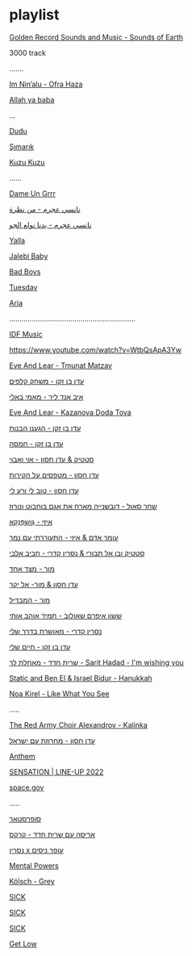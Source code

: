 # playlist


[Golden Record Sounds and Music - Sounds of Earth
](https://science.nasa.gov/mission/voyager/golden-record-contents/sounds/)


3000 track

.......

[ Im Nin’alu - Ofra Haza](https://www.youtube.com/watch?v=ZRnzTTYk7_Q)


[Allah ya baba](https://www.youtube.com/watch?v=0-6k2Cd5hVE)


...

[Dudu](https://www.youtube.com/watch?v=SCZgGVqVsbY)

[Şımarık](https://www.youtube.com/watch?v=cpp69ghR1IM)

[Kuzu Kuzu](https://www.youtube.com/watch?v=NAHRpEqgcL4) 

......


[Dame Un Grrr](https://www.youtube.com/watch?v=vuMyYFvnTXg)

[ نانسي عجرم - من نظرة](https://www.youtube.com/watch?v=UFn1-pTQ85s)

[‏نانسي عجرم - بدنا نولع الجو](https://www.youtube.com/watch?v=iOP9PYLICK8)

[Yalla](https://www.youtube.com/watch?v=i7wveOu5hkQ)

[Jalebi Baby](https://www.youtube.com/watch?v=IFtwhMK64H8)

[Bad Boys](https://www.youtube.com/watch?v=6ttobrfMnyQ)

[Tuesday](https://www.youtube.com/watch?v=Y1_VsyLAGuk)

[Aria](https://www.youtube.com/watch?v=QZk3WKJc1ME)

..............................................................

 [IDF Music](https://www.youtube.com/playlist?list=PLObnKQho8o8NSEiGqPA0Ie0Upm4EFaKFp)

 https://www.youtube.com/watch?v=WtbQsApA3Yw



[Eve And Lear - Tmunat Matzav](https://www.youtube.com/watch?v=4BdWE5YQTmE)


[ עדן בן זקן - משחק קלפים](https://www.youtube.com/watch?v=0uPx3_zaA50)


[איב אנד ליר - מאמי באלי](https://www.youtube.com/watch?v=CPF8OUF3dG4 )



[ Eve And Lear - Kazanova Doda Tova](https://www.youtube.com/watch?v=iIE267YyI44)

[עדן בן זקן - הגענו הבנות](https://www.youtube.com/watch?v=MbfNHvxwu_c)

[עדן בן זקן - חמסה ](https://www.youtube.com/watch?v=b3QTszIIMJs)

[סטטיק & עדן חסון - אוי ואבוי](https://www.youtube.com/watch?v=4X0XpX2RXks
) 

[עדן חסון - מטפסים על הקירות](https://www.youtube.com/watch?v=L2UV08m0DqY)


[ עדן חסון - טוב לי ורע לי](https://www.youtube.com/watch?v=5mCDA-TmeAY) 

 [שחר סאול - דובשנייה מארח את אגם בוחבוט ונורוז](https://www.youtube.com/watch?v=0aoNAe3BhAg)

[איזי - גֻּושְׁפַּנְקָא](https://www.youtube.com/watch?v=o8ArEYZ9G4Y)

[עומר אדם & איזי - התעוררתי עם נמר](https://www.youtube.com/watch?v=ucnJWiWFGaQ)
  
[סטטיק ובן אל תבורי & נסרין קדרי - חביב אלבי](https://www.youtube.com/watch?v=lYfrKmEYpdA)

[מור - מצד אחד](https://www.youtube.com/watch?v=PGRrq4yP0hw)

[עדן חסון & מור- אל יקר](https://www.youtube.com/watch?v=QsQsgv1PhNU) 

[מור - המבדיל](https://www.youtube.com/watch?v=S_at_rFif8k)

[ששון איפרם שאולוב - תמיד אוהב אותי ](https://www.youtube.com/watch?v=rgSvk335zis)

[נסרין קדרי - מאושרת בדרך שלי](https://www.youtube.com/watch?v=ZUE6L63C68k) 

[עדן בן זקן - חיים שלי](https://www.youtube.com/watch?v=qEEzKfGa1oY)


[שרית חדד - מאחלת לך - Sarit Hadad - I'm wishing you](https://www.youtube.com/watch?v=7QkhkMRWb28)


[Static and Ben El & Israel Bidur - Hanukkah](https://www.youtube.com/watch?v=P_mo8YCUEgw )



 [Noa Kirel - Like What You See](https://www.youtube.com/watch?v=_dpNA4LOv14)


.....

[ The Red Army Choir Alexandrov - Kalinka](https://www.youtube.com/watch?v=oCc7ySI9YMw)

[ עדן חסון - מחרוזת עם ישראל](https://www.youtube.com/watch?v=GwEm2r9sZpE)


 [Anthem](https://www.youtube.com/watch?v=M-6E_aaaqPM)

 [ SENSATION | LINE-UP 2022](https://www.youtube.com/watch?v=icl9tp2YDhg)


[space.gov](https://www.youtube.com/@TeamSpaceIL)


.....


[סופרסטאר](https://www.youtube.com/watch?v=1oeubF55EOA)


[אריסה עם שרית חדד - קרקס ](https://www.youtube.com/watch?v=CcWGhp667mk)

[ נסרין x עופר ניסים](https://www.youtube.com/watch?v=D1ZfrQ-iDuM)


[Mental Powers](https://www.youtube.com/watch?v=f_Rq20mwd7U)

[Kölsch - Grey](https://www.youtube.com/watch?v=mVM8D0BQLyY)


[SICK](https://www.youtube.com/watch?v=Qkal7K4Qh9M)

[SICK](https://www.youtube.com/watch?v=Qkal7K4Qh9M) 

[SICK](https://www.youtube.com/watch?v=Qkal7K4Qh9M) 


[Get Low](https://www.youtube.com/watch?v=12CeaxLiMgE)
